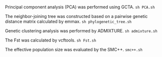 Principal component analysis (PCA) was performed using GCTA.
`
sh PCA.sh
`

The neighbor-joining tree was constructed based on a pairwise genetic distance matrix calculated by emmax. 
`
sh phylogenetic_tree.sh
`

Genetic clustering analysis was performed by ADMIXTURE.
`
sh admixture.sh
`

The Fst was calculated by vcftools.
`
sh Fst.sh
`

The effective population size was evaluated by the SMC++.
`
smc++.sh
`